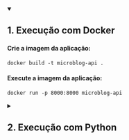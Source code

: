 <details open>
  <summary><h2>1. Execução com Docker</h3></summary>
  
  #### Crie a imagem da aplicação:
  
  ```
  docker build -t microblog-api .
  ```
  
  #### Execute a imagem da aplicação:
  
  ```
  docker run -p 8000:8000 microblog-api
  ```
  </details>

<details>
  <summary><h2>2. Execução com Python</h3></summary>
  
  #### Clone o repositório:
  
  ```
  git clone https://github.com/maaure/microblog.git
  ```
  
  #### Acesse o diretório gerado:
  
  ```
  cd microblog
  ```
  
  #### Crie um ambiente virtual:
  
  ```
  python -m venv venv
  ```
  
  #### Ative o ambiente virtual (Linux):
  
  ```
  . venv/bin/activate
  ```
  
  #### Ative o ambiente virtual (Windows):
  
  ```
  .\venv\Scripts\activate
  ```
  
  #### Instale as dependências:
  
  ```
  pip install -r requirements.txt
  ```
  
  #### Aplique as migrações:
  
  ```
  python manage.py migrate
  ```
  
  #### Execute a aplicação:
  
  ```
  python manage.py runserver
  ```
  
  #### Abra a aplicação no navegador:
  
  ```
  http://localhost:8000/api/doc/
  ```

</details>
